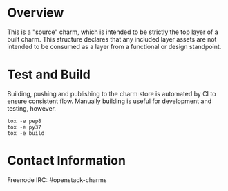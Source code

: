 # Overview

This is a "source" charm, which is intended to be strictly the top
layer of a built charm.  This structure declares that any included
layer assets are not intended to be consumed as a layer from a
functional or design standpoint.

# Test and Build

Building, pushing and publishing to the charm store is automated
by CI to ensure consistent flow.  Manually building is useful for
development and testing, however.

```
tox -e pep8
tox -e py37
tox -e build
```

# Contact Information

Freenode IRC: #openstack-charms
